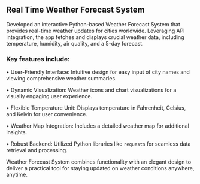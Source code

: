 ## Real Time Weather Forecast System































































































































































































































































Developed an interactive Python-based Weather Forecast System that provides real-time weather updates for cities worldwide. Leveraging API integration, the app fetches and displays crucial weather data, including temperature, humidity, air quality, and a 5-day forecast.































































































































































































































































































































































































### Key features include:































































































































• User-Friendly Interface: Intuitive design for easy input of city names and viewing comprehensive weather summaries.































































































































• Dynamic Visualization: Weather icons and chart visualizations for a visually engaging user experience.































































































































• Flexible Temperature Unit: Displays temperature in Fahrenheit, Celsius, and Kelvin for user convenience.































































































































• Weather Map Integration: Includes a detailed weather map for additional insights.































































































































• Robust Backend: Utilized Python libraries like `requests` for seamless data retrieval and processing.































































































































































































































































Weather Forecast System combines functionality with an elegant design to deliver a practical tool for staying updated on weather conditions anywhere, anytime.

